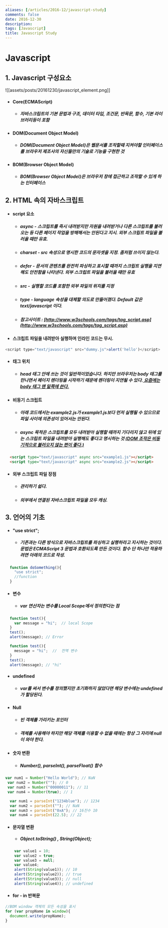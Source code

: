 ```yaml
---
aliases: [/articles/2016-12/javascript-study]
comments: false
date: 2016-12-30
description: 
tags: [Javascript]
title: Javascript Study
---
```


# **Javascript**
## 1. Javascript 구성요소
![[assets/posts/20161230/javascript_element.png]]

- #### Core(ECMAScript)
  - ##### 자바스크립트의 기본 문법과 구조, 데이터 타입, 조건문, 반목문, 함수, 기본 라이브러리등이 포함
- #### DOM(Document Object Model)
  - ##### DOM(Document Object Model)은 웹문서를 조작할때 지켜야할 인터페이스를 브라우저 제조사의 자신들만의 기술로 기능을 구현한 것
- #### BOM(Browser Object Model)
  - ##### BOM(Browser Object Model)은 브라우저 창에 접근하고 조작할 수 있게 하는 인터페이스

## 2. HTML 속의 자바스크립트
- #### script 요소
  - ##### async - 스크립트를 즉시 내려받지만 자원을 내려받거나 다른 스크립트를 불러오는 등 다른 페이지 작업을 방해해서는 안된다고 지시. 외부 스크립트 파일을 불러올 때만 유효.
  - ##### charset - src 속성으로 명시한 코드의 문자셋을 지정. 좀처럼 쓰이지 않는다.
  - ##### defer - 문서의 콘텐츠를 완전히 파싱하고 표시할 때까지 스크립트 실행을 지연해도 안전함을 나타낸다.  외부 스크립트 파일을 불러올 떄만 유효
  - ##### src - 실행할 코드를 포함한 외부 파일의 위치를 지정
  - ##### type - language 속성을 대체할 의도로 만들어졌다. Default 값은 text/javascript 이다.
  - ##### 참고사이트 :  [http://www.w3schools.com/tags/tag_script.asp](http://www.w3schools.com/tags/tag_script.asp)

- #### 스크립트 파일을 내려받아 실행하며 인라인 코드는 무시.
```javascript
<script type="text/javascript" src="dummy.js">alert('hello')</script>
```

- #### 태그 위치
  - ##### head 태그 안에 쓰는 것이 일반적이었습니다. 하지만 브라우저는 body 태그를 만나면서 페이지 렌더링을 시작하기 때문에 렌더링이 지연될 수 있다.<U> 요즘에는 body 태그 맨 밑쪽에 쓴다.</U>

- #### 비동기 스크립트
  - ##### 아래 코드에서는 example2.js가 example1.js보다 먼저 실행될 수 있으므로 파일 사이에 의존성이 있어서는 안된다.
  - ##### async 목적은 스크립트를 모두 내려받아 실행할 때까지 기다리지 않고 뒤에 있는 스크립트 파일을 내려받아 실행해도 좋다고 명시하는 것 <U>(DOM 조작은 비동기적으로 불러오지 않는 편이 좋다.)</U>
```html
  <script type="text/javascript" async src="example1.js"></script>
  <script type="text/javascript" async src="example2.js"></script>
```

- #### 외부 스크립트 파일 장점
  - ##### 관리하기 쉽다.
  - ##### 외부에서 연결된 자바스크립트 파일을 모두 캐싱.

## 3. 언어의 기초
- #### "use strict";
  - ##### 기존과는 다른 방식으로 자바스크립트를 파싱하고 실행하라고 지시하는 것이다. 문법은 ECMAScript 3 문법과 호환되도록 만든 것이다. 함수 단 하나만 적용하려면 아래의 코드로 작성.

```javascript
  function doSomething(){
    "use strict";
    //function
  }
```
  
- #### 변수
  - ##### var 연산자는 변수를 Local Scope에서 정의한다는 점

```javascript
  function test(){
    var message = "hi";  // local Scope
  }
  test();
  alert(message); // Error
```
  
```javascript
  function test(){
    message = "hi";  //  전역 변수
  }
  test();
  alert(message); // "hi"
```
  
- #### undefined
  - ##### var를 써서 변수를 정의했지만 초기화하지 않았다면 해당 변수에는 undefined가 할당된다.

- #### Null
  - ##### 빈 객체를 가리키는 포인터
  - ##### 객체를 사용해야 하지만 해당 객체를 이용할 수 없을 때에는 항상 그 자리에 null이 와야 한다.

- #### 숫자 변환
  - ##### Number(), parseInt(), parseFloat() 함수
 ```javascript
 var num1 = Number("Hello World"); // NaN
  var num2 = Number(""); // 0
  var num3 = Number("00000011"); // 11
  var num4 = Number(true); // 1
```

```javascript
  var num1 = parseInt("1234blue"); // 1234
  var num2 = parseInt(""); // NaN
  var num3 = parseInt("0xA"); // 16진수 10
  var num4 = parseInt(22.5); // 22  
```
  
- #### 문자열 변환
    - ##### Object.toString() , String(Object);
```javascript
    var value1 = 10;
    var value2 = true;
    var value3 = null;
    var value4;
    alert(String(value1)); // 10
    alert(String(value2)); // true
    alert(String(value3)); // null
    alert(String(value4)); // undefined
```

- #### for - in 반복문
```javascript
//BOM window 객체의 모든 속성을 표시
for (var propName in window){
  document.write(propName);
}
```